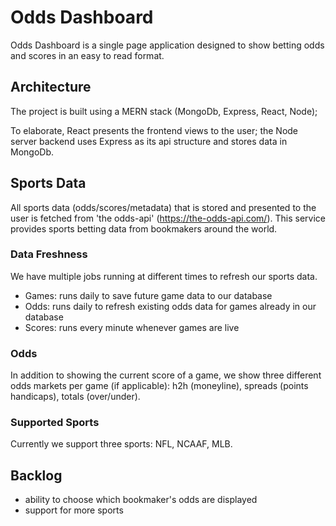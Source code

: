 # Odds Dashboard

Odds Dashboard is a single page application designed to show betting odds and scores in an easy to read format.

## Architecture

The project is built using a MERN stack (MongoDb, Express, React, Node);

To elaborate, React presents the frontend views to the user; the Node server backend uses Express as its api structure and stores data in MongoDb.

## Sports Data

All sports data (odds/scores/metadata) that is stored and presented to the user is fetched from 'the odds-api' (https://the-odds-api.com/).  This service provides sports betting data from bookmakers around the world.

### Data Freshness

We have multiple jobs running at different times to refresh our sports data.
- Games: runs daily to save future game data to our database
- Odds: runs daily to refresh existing odds data for games already in our database
- Scores: runs every minute whenever games are live

### Odds

In addition to showing the current score of a game, we show three different odds markets per game (if applicable): h2h (moneyline), spreads (points handicaps), totals (over/under).

### Supported Sports

Currently we support three sports: NFL, NCAAF, MLB.

## Backlog

- ability to choose which bookmaker's odds are displayed
- support for more sports